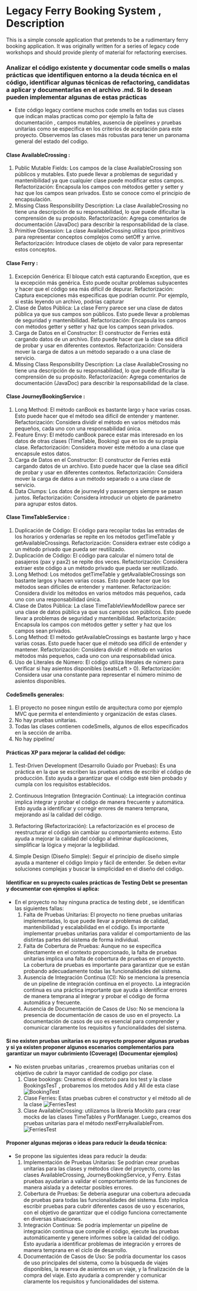 # Legacy Ferry Booking System , Description

This is a simple console application that pretends to be a rudimentary ferry booking application.
It was originally written for a series of legacy code workshops and should provide plenty of material for refactoring exercises.

### Analizar el código existente y documentar code smells o malas prácticas que identifiquen entorno a la deuda técnica en el código, identificar algunas técnicas de refactoring, candidatas a aplicar y documentarlas en el archivo .md. Si lo desean pueden implementar algunas de estas prácticas
- Este código legacy contiene muchos code smells en todas sus clases que indican malas practicas como por ejemplo la falta de documentación , campos mutables, ausencia de pipelines y pruebas unitarias como se especifica en los criterios de aceptación para este proyecto. Observemos las clases más robustas para tener un paronama general del estado del codigo.
#### Clase AvailableCrossing :
1. Public Mutable Fields: Los campos de la clase AvailableCrossing son públicos y mutables. Esto puede llevar a problemas de seguridad y mantenibilidad ya que cualquier clase puede modificar estos campos. Refactorización: Encapsula los campos con métodos getter y setter y haz que los campos sean privados. Esto se conoce como el principio de encapsulación.
2. Missing Class Responsibility Description: La clase AvailableCrossing no tiene una descripción de su responsabilidad, lo que puede dificultar la comprensión de su propósito. Refactorización: Agrega comentarios de documentación (JavaDoc) para describir la responsabilidad de la clase.
3. Primitive Obsession: La clase AvailableCrossing utiliza tipos primitivos para representar conceptos complejos como setOff y arrive. Refactorización: Introduce clases de objeto de valor para representar estos conceptos.

#### Clase Ferry :
1. Excepción Genérica: El bloque catch está capturando Exception, que es la excepción más genérica. Esto puede ocultar problemas subyacentes y hacer que el código sea más difícil de depurar. Refactorización: Captura excepciones más específicas que podrían ocurrir. Por ejemplo, si estás leyendo un archivo, podrías capturar
2. Clase de Datos Pública: La clase Ferry parece ser una clase de datos pública ya que sus campos son públicos. Esto puede llevar a problemas de seguridad y mantenibilidad. Refactorización: Encapsula los campos con métodos getter y setter y haz que los campos sean privados.
3. Carga de Datos en el Constructor: El constructor de Ferries está cargando datos de un archivo. Esto puede hacer que la clase sea difícil de probar y usar en diferentes contextos. Refactorización: Considera mover la carga de datos a un método separado o a una clase de servicio.
4. Missing Class Responsibility Description: La clase AvailableCrossing no tiene una descripción de su responsabilidad, lo que puede dificultar la comprensión de su propósito. Refactorización: Agrega comentarios de documentación (JavaDoc) para describir la responsabilidad de la clase.

#### Clase JourneyBookingService :
1. Long Method: El método canBook es bastante largo y hace varias cosas. Esto puede hacer que el método sea difícil de entender y mantener. Refactorización: Considera dividir el método en varios métodos más pequeños, cada uno con una responsabilidad única.
2. Feature Envy: El método canBook parece estar más interesado en los datos de otras clases (TimeTable, Booking) que en los de su propia clase. Refactorización: Considera mover este método a una clase que encapsule estos datos.
3. Carga de Datos en el Constructor: El constructor de Ferries está cargando datos de un archivo. Esto puede hacer que la clase sea difícil de probar y usar en diferentes contextos. Refactorización: Considera mover la carga de datos a un método separado o a una clase de servicio.
4. Data Clumps: Los datos de journeyId y passengers siempre se pasan juntos. Refactorización: Considera introducir un objeto de parámetro para agrupar estos datos.

#### Clase TimeTableService :
1. Duplicación de Código: El código para recopilar todas las entradas de los horarios y ordenarlas se repite en los métodos getTimeTable y getAvailableCrossings. Refactorización: Considera extraer este código a un método privado que pueda ser reutilizado.
2. Duplicación de Código: El código para calcular el número total de pasajeros (pax y pax2) se repite dos veces. Refactorización: Considera extraer este código a un método privado que pueda ser reutilizado.
3. Long Method: Los métodos getTimeTable y getAvailableCrossings son bastante largos y hacen varias cosas. Esto puede hacer que los métodos sean difíciles de entender y mantener. Refactorización: Considera dividir los métodos en varios métodos más pequeños, cada uno con una responsabilidad única.
4. Clase de Datos Pública: La clase TimeTableViewModelRow parece ser una clase de datos pública ya que sus campos son públicos. Esto puede llevar a problemas de seguridad y mantenibilidad. Refactorización: Encapsula los campos con métodos getter y setter y haz que los campos sean privados.
5. Long Method: El método getAvailableCrossings es bastante largo y hace varias cosas. Esto puede hacer que el método sea difícil de entender y mantener. Refactorización: Considera dividir el método en varios métodos más pequeños, cada uno con una responsabilidad única.
6. Uso de Literales de Número: El código utiliza literales de número para verificar si hay asientos disponibles (seatsLeft > 0). Refactorización: Considera usar una constante para representar el número mínimo de asientos disponibles.

#### CodeSmells generales:
1. El proyecto no posee ningun estilo de arquitectura como por ejemplo MVC que permita el entendimiento y organización de estas clases.
2. No hay pruebas unitarias.
3. Todas las clases contienen codeSmells, algunos de ellos especificados en la sección de arriba.
4. No hay pipeline/
#### Prácticas XP para mejorar la calidad del código:

1. Test-Driven Development (Desarrollo Guiado por Pruebas): Es una práctica en la que se escriben las pruebas antes de escribir el código de producción. Esto ayuda a garantizar que el código esté bien probado y cumpla con los requisitos establecidos.

2. Continuous Integration (Integración Continua): La integración continua implica integrar y probar el código de manera frecuente y automática. Esto ayuda a identificar y corregir errores de manera temprana, mejorando así la calidad del código.

3. Refactoring (Refactorización): La refactorización es el proceso de reestructurar el código sin cambiar su comportamiento externo. Esto ayuda a mejorar la calidad del código al eliminar duplicaciones, simplificar la lógica y mejorar la legibilidad.

4. Simple Design (Diseño Simple): Seguir el principio de diseño simple ayuda a mantener el código limpio y fácil de entender. Se deben evitar soluciones complejas y buscar la simplicidad en el diseño del código.

#### Identificar en su proyecto cuales prácticas de Testing Debt se presentan y documentar con ejemplos si aplica:
- En el proyecto no hay ninguna practica de testing debt , se identifican las siguientes fallas:
  1. Falta de Pruebas Unitarias: El proyecto no tiene pruebas unitarias implementadas, lo que puede llevar a problemas de calidad, mantenibilidad y escalabilidad en el código. Es importante implementar pruebas unitarias para validar el comportamiento de las distintas partes del sistema de forma individual.
  2. Falta de Cobertura de Pruebas: Aunque no se especifica directamente en el contexto proporcionado, la falta de pruebas unitarias implica una falta de cobertura de pruebas en el proyecto. La cobertura de pruebas es importante para garantizar que se están probando adecuadamente todas las funcionalidades del sistema.
  3. Ausencia de Integración Continua (CI): No se menciona la presencia de un pipeline de integración continua en el proyecto. La integración continua es una práctica importante que ayuda a identificar errores de manera temprana al integrar y probar el código de forma automática y frecuente.
  4. Ausencia de Documentación de Casos de Uso: No se menciona la presencia de documentación de casos de uso en el proyecto. La documentación de casos de uso es esencial para comprender y comunicar claramente los requisitos y funcionalidades del sistema.


#### Si no existen pruebas unitarias en su proyecto proponer algunas pruebas y si ya existen proponer algunos escenarios complementarios para garantizar un mayor cubrimiento (Coverage) (Documentar ejemplos)
- No existen pruebas unitarias , crearemos pruebas unitarias con el objetivo de cubrir la mayor cantidad de codigo por clase.
  1. Clase bookings: Creamos el directorio para los test y la clase BookingsTesT , probaremos los metodos Add y All de esta clase
     ![BookingTest](java/src/main/resources/bookingtest.png)
  2. Clase Ferries: Estas pruebas cubren el constructor y el método all de la clase
     ![FerriesTest](java/src/main/resources/ferriestest.png)
  3. Clase AvailableCrossing: utilizamos la librería Mockito para crear mocks de las clases TimeTables y PortManager. Luego, creamos dos pruebas unitarias para el método nextFerryAvailableFrom.
     ![FerriesTest](java/src/main/resources/ferryavailabilityservicetest.png)

#### Proponer algunas mejoras o ideas para reducir la deuda técnica:
- Se propone las siguientes ideas para reducir la deuda:
    1. Implementación de Pruebas Unitarias: Se podrían crear pruebas unitarias para las clases y métodos clave del proyecto, como las clases AvailableCrossing, JourneyBookingService, y Ferry. Estas pruebas ayudarían a validar el comportamiento de las funciones de manera aislada y a detectar posibles errores.
    2. Cobertura de Pruebas: Se debería asegurar una cobertura adecuada de pruebas para todas las funcionalidades del sistema. Esto implica escribir pruebas para cubrir diferentes casos de uso y escenarios, con el objetivo de garantizar que el código funciona correctamente en diversas situaciones.
    3. Integración Continua: Se podría implementar un pipeline de integración continua que compile el código, ejecute las pruebas automáticamente y genere informes sobre la calidad del código. Esto ayudaría a identificar problemas de integración y errores de manera temprana en el ciclo de desarrollo.
    4. Documentación de Casos de Uso: Se podría documentar los casos de uso principales del sistema, como la búsqueda de viajes disponibles, la reserva de asientos en un viaje, y la finalización de la compra del viaje. Esto ayudaría a comprender y comunicar claramente los requisitos y funcionalidades del sistema.
